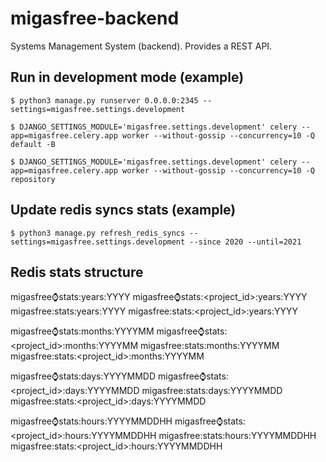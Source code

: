 # migasfree-backend

Systems Management System (backend). Provides a REST API.

## Run in development mode (example)

`$ python3 manage.py runserver 0.0.0.0:2345 --settings=migasfree.settings.development`

`$ DJANGO_SETTINGS_MODULE='migasfree.settings.development' celery --app=migasfree.celery.app worker --without-gossip --concurrency=10 -Q default -B`

`$ DJANGO_SETTINGS_MODULE='migasfree.settings.development' celery --app=migasfree.celery.app worker --without-gossip --concurrency=10 -Q repository`

## Update redis syncs stats (example)

`$ python3 manage.py refresh_redis_syncs --settings=migasfree.settings.development --since 2020 --until=2021`

## Redis stats structure

migasfree:watch:stats:years:YYYY
migasfree:watch:stats:<project_id>:years:YYYY
migasfree:stats:years:YYYY
migasfree:stats:<project_id>:years:YYYY

migasfree:watch:stats:months:YYYYMM
migasfree:watch:stats:<project_id>:months:YYYYMM
migasfree:stats:months:YYYYMM
migasfree:stats:<project_id>:months:YYYYMM

migasfree:watch:stats:days:YYYYMMDD
migasfree:watch:stats:<project_id>:days:YYYYMMDD
migasfree:stats:days:YYYYMMDD
migasfree:stats:<project_id>:days:YYYYMMDD

migasfree:watch:stats:hours:YYYYMMDDHH
migasfree:watch:stats:<project_id>:hours:YYYYMMDDHH
migasfree:stats:hours:YYYYMMDDHH
migasfree:stats:<project_id>:hours:YYYYMMDDHH
